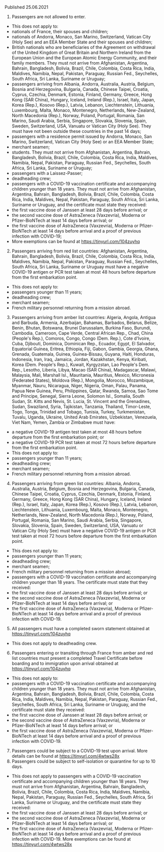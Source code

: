 Published 25.06.2021
1. Passengers are not allowed to enter.
- This does not apply to:
- nationals of France, their spouses and children;
- nationals of Andorra, Monaco, San Marino, Switzerland, Vatican City (Holy See) and an EEA Member State and their spouses and children;
- British nationals who are beneficiaries of the Agreement on withdrawal of the United Kingdom of Great Britain and Northern Ireland from the European Union and the European Atomic Energy Community, and their family members. They must not arrive from Afghanistan, Argentina, Bahrain, Bangladesh, Bolivia, Brazil, Chile, Colombia, Costa Rica, India, Maldives, Namibia, Nepal, Pakistan, Paraguay, Russian Fed., Seychelles, South Africa, Sri Lanka, Suriname or Uruguay;
- passengers arriving from Albania, Andorra, Australia, Austria, Belgium, Bosnia and Herzegovina, Bulgaria, Canada, Chinese Taipei, Croatia, Cyprus, Czechia, Denmark, Estonia, Finland, Germany, Greece, Hong Kong (SAR China), Hungary, Iceland, Ireland (Rep.), Israel, Italy, Japan, Korea (Rep.), Kosovo (Rep.), Latvia, Lebanon, Liechtenstein, Lithuania, Luxembourg, Malta, Monaco, Montenegro, Netherlands, New-Zealand, North Macedonia (Rep.), Norway, Poland, Portugal, Romania, San Marino, Saudi Arabia, Serbia, Singapore, Slovakia, Slovenia, Spain, Sweden, Switzerland, USA, Vanuatu or Vatican City (Holy See). They must have not been outside these countries in the past 14 days;
- passengers with a residence permit issued by Andorra, Monaco, San Marino, Switzerland, Vatican City (Holy See) or an EEA Member State;
- merchant seamen;
- students. They must not arrive from Afghanistan, Argentina, Bahrain, Bangladesh, Bolivia, Brazil, Chile, Colombia, Costa Rica, India, Maldives, Namibia, Nepal, Pakistan, Paraguay, Russian Fed., Seychelles, South Africa, Sri Lanka, Suriname or Uruguay;
- passengers with a Laissez-Passer;
- deadheading crew;
- passengers with a COVID-19 vaccination certificate and accompanying children younger than 18 years. They must not arrive from Afghanistan, Argentina, Bahrain, Bangladesh, Bolivia, Brazil, Chile, Colombia, Costa Rica, India, Maldives, Nepal, Pakistan, Paraguay, South Africa, Sri Lanka, Suriname or Uruguay, and the certificate must state they received:
- the first vaccine dose of Janssen at least 28 days before arrival; or
- the second vaccine dose of AstraZeneca (Vaxzevria), Moderna or Pfizer-BioNTech at least 14 days before arrival; or
- the first vaccine dose of AstraZeneca (Vaxzevria), Moderna or Pfizer-BioNTech at least 14 days before arrival and a proof of previous infection with COVID-19;
- More exemptions can be found at <a href="https://tinyurl.com/104zuyhq">https://tinyurl.com/104zuyhq</a> 
2. Passengers arriving from red list countries: Afghanistan, Argentina, Bahrain, Bangladesh, Bolivia, Brazil, Chile, Colombia, Costa Rica, India, Maldives, Namibia, Nepal, Pakistan, Paraguay, Russian Fed., Seychelles, South Africa, Sri Lanka, Suriname or Uruguay must have a negative COVID-19 antigen or PCR test taken at most 48 hours before departure from the first embarkation point.
- This does not apply to:
- passengers younger than 11 years;
- deadheading crew;
- merchant seamen;
- French military personnel returning from a mission abroad.
3. Passengers arriving from amber list countries: Algeria, Angola, Antigua and Barbuda, Armenia, Azerbaijan, Bahamas, Barbados, Belarus, Belize, Benin, Bhutan, Botswana, Brunei Darussalam, Burkina Faso, Burundi, Cambodia, Cameroon, Cape Verde, Central African Rep., Chad, China (People's Rep.), Comoros, Congo, Congo (Dem. Rep.), Cote d'Ivoire, Cuba, Djibouti, Dominica, Dominican Rep., Ecuador, Egypt, El Salvador, Equatorial Guinea, Eritrea, Ethiopia, Fiji, Gabon, Gambia, Georgia, Ghana, Grenada, Guatemala, Guinea, Guinea-Bissau, Guyana, Haiti, Honduras, Indonesia, Iran, Iraq, Jamaica, Jordan, Kazakhstan, Kenya, Kiribati, Korea (Dem. People's Rep.), Kuwait, Kyrgyzstan, Lao People's Dem. Rep., Lesotho, Liberia, Libya, Macao (SAR China), Madagascar, Malawi, Malaysia, Mali, Marshall Isl., Mauritania, Mauritius, Mexico, Micronesia (Federated States), Moldova (Rep.), Mongolia, Morocco, Mozambique, Myanmar, Nauru, Nicaragua, Niger, Nigeria, Oman, Palau, Panama, Papua New Guinea, Peru, Philippines, Qatar, Rwanda, Samoa, Sao Tome and Principe, Senegal, Sierra Leone, Solomon Isl., Somalia, South Sudan, St. Kitts and Nevis, St. Lucia, St. Vincent and the Grenadines, Sudan, Swaziland, Syria, Tajikistan, Tanzania, Thailand, Timor-Leste, Togo, Tonga, Trinidad and Tobago, Tunisia, Turkey, Turkmenistan, Tuvalu, Uganda, Ukraine, United Arab Emirates, Uzbekistan, Venezuela, Viet Nam, Yemen, Zambia or Zimbabwe must have:
- a negative COVID-19 antigen test taken at most 48 hours before departure from the first embarkation point; or
- a negative COVID-19 PCR test taken at most 72 hours before departure from the first embarkation point.
- This does not apply to:
- passengers younger than 11 years;
- deadheading crew;
- merchant seamen;
- French military personnel returning from a mission abroad.
4. Passengers arriving from green list countries: Albania, Andorra, Australia, Austria, Belgium, Bosnia and Herzegovina, Bulgaria, Canada, Chinese Taipei, Croatia, Cyprus, Czechia, Denmark, Estonia, Finland, Germany, Greece, Hong Kong (SAR China), Hungary, Iceland, Ireland (Rep.), Israel, Italy, Japan, Korea (Rep.), Kosovo (Rep.), Latvia, Lebanon, Liechtenstein, Lithuania, Luxembourg, Malta, Monaco, Montenegro, Netherlands, New-Zealand, North Macedonia (Rep.), Norway, Poland, Portugal, Romania, San Marino, Saudi Arabia, Serbia, Singapore, Slovakia, Slovenia, Spain, Sweden, Switzerland, USA, Vanuatu or Vatican City (Holy See) must have a negative COVID-19 antigen or PCR test taken at most 72 hours before departure from the first embarkation point.
- This does not apply to:
- passengers younger than 11 years;
- deadheading crew;
- merchant seamen;
- French military personnel returning from a mission abroad;
- passengers with a COVID-19 vaccination certificate and accompanying children younger than 18 years. The certificate must state that they received:
- the first vaccine dose of Janssen at least 28 days before arrival; or
- the second vaccine dose of AstraZeneca (Vaxzevria), Moderna or Pfizer-BioNTech at least 14 days before arrival; or
- the first vaccine dose of AstraZeneca (Vaxzevria), Moderna or Pfizer-BioNTech at least 14 days before arrival and a proof of previous infection with COVID-19.
5. All passengers must have a completed sworn statement obtained at <a href="https://tinyurl.com/104zuyhq">https://tinyurl.com/104zuyhq</a> 
- This does not apply to deadheading crew.
6. Passengers entering or transiting through France from amber and red list countries must present a completed Travel Certificate before boarding and to immigration upon arrival obtained at <a href="https://tinyurl.com/104zuyhq">https://tinyurl.com/104zuyhq</a> 
- This does not apply to:
- passengers with a COVID-19 vaccination certificate and accompanying children younger than 18 years. They must not arrive from Afghanistan, Argentina, Bahrain, Bangladesh, Bolivia, Brazil, Chile, Colombia, Costa Rica, India, Maldives, Namibia, Nepal, Pakistan, Paraguay, Russian Fed., Seychelles, South Africa, Sri Lanka, Suriname or Uruguay, and the certificate must state they received:
- the first vaccine dose of Janssen at least 28 days before arrival; or
- the second vaccine dose of AstraZeneca (Vaxzevria), Moderna or Pfizer-BioNTech at least 14 days before arrival; or
- the first vaccine dose of AstraZeneca (Vaxzevria), Moderna or Pfizer-BioNTech at least 14 days before arrival and a proof of previous infection with COVID-19.
7. Passengers could be subject to a COVID-19 test upon arrival. More details can be found at <a href="https://tinyurl.com/4wtws28x">https://tinyurl.com/4wtws28x</a> 
8. Passengers could be subject to self-isolation or quarantine for up to 10 days.
- This does not apply to passengers with a COVID-19 vaccination certificate and accompanying children younger than 18 years. They must not arrive from Afghanistan, Argentina, Bahrain, Bangladesh, Bolivia, Brazil, Chile, Colombia, Costa Rica, India, Maldives, Namibia, Nepal, Pakistan, Paraguay, Russian Fed., Seychelles, South Africa, Sri Lanka, Suriname or Uruguay, and the certificate must state they received:
- the first vaccine dose of Janssen at least 28 days before arrival; or
- the second vaccine dose of AstraZeneca (Vaxzevria), Moderna or Pfizer-BioNTech at least 14 days before arrival; or
- the first vaccine dose of AstraZeneca (Vaxzevria), Moderna or Pfizer-BioNTech at least 14 days before arrival and a proof of previous infection with COVID-19.
More exemptions can be found at <a href="https://tinyurl.com/4wtws28x">https://tinyurl.com/4wtws28x</a> 

